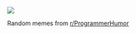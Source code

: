![](https://preview.redd.it/u9kpxmimmb1f1.png?width=640&crop=smart&auto=webp&s=fe544c377ba9b355975c565de8a774ab14793d64)

 Random memes from [r/ProgrammerHumor](https://www.reddit.com/r/ProgrammerHumor/)
